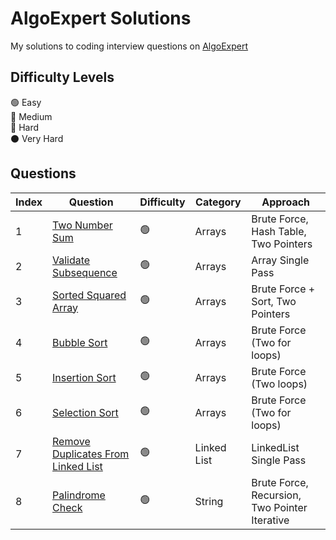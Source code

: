 # AlgoExpert Solutions

My solutions to coding interview questions on [AlgoExpert](https://www.algoexpert.io)

## Difficulty Levels

🟢 Easy  
🔵 Medium  
🔴 Hard  
⚫️ Very Hard

## Questions

| Index | Question                                                                         | Difficulty | Category    | Approach                                      |
| ----- | -------------------------------------------------------------------------------- | ---------- | ----------- | --------------------------------------------- |
| 1     | [Two Number Sum](/Easy/two-number-sum.md)                                        | 🟢         | Arrays      | Brute Force, Hash Table, Two Pointers         |
| 2     | [Validate Subsequence](/Easy/validate-subsequence.md)                            | 🟢         | Arrays      | Array Single Pass                             |
| 3     | [Sorted Squared Array](/Easy/sorted-squared-array.md)                            | 🟢         | Arrays      | Brute Force + Sort, Two Pointers              |
| 4     | [Bubble Sort](/Easy/bubble-sort.md)                                              | 🟢         | Arrays      | Brute Force (Two for loops)                   |
| 5     | [Insertion Sort](/Easy/insertion-sort.md)                                        | 🟢         | Arrays      | Brute Force (Two loops)                       |
| 6     | [Selection Sort](/Easy/selection-sort.md)                                        | 🟢         | Arrays      | Brute Force (Two for loops)                   |
| 7     | [Remove Duplicates From Linked List](/Easy/remove-duplicates-from-linkedlist.md) | 🟢         | Linked List | LinkedList Single Pass                        |
| 8     | [Palindrome Check](/Easy/palindrome-check.md)                                    | 🟢         | String      | Brute Force, Recursion, Two Pointer Iterative |
